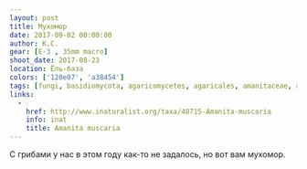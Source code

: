 ```yaml
---
layout: post
title: Мухомор
date: 2017-09-02 00:00:00
author: К.С.
gear: [E-3 , 35mm macro]
shoot_date: 2017-08-23
location: Ёль-база
colors: ['120e07', 'a38454']
tags: [fungi, basidiomycota, agaricomycetes, agaricales, amanitaceae, amanita, amanita muscaria]
links:
  -
    href: http://www.inaturalist.org/taxa/48715-Amanita-muscaria
    info: inat
    title: Amanita muscaria
---
```

С грибами у нас в этом году как-то не задалось, но вот вам мухомор.
